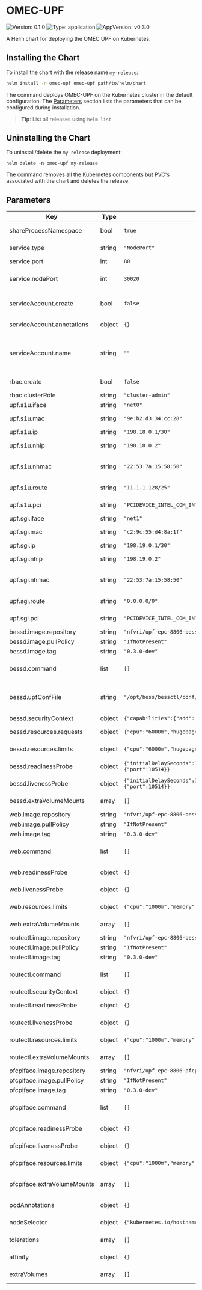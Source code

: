 # OMEC-UPF

![Version: 0.1.0](https://img.shields.io/badge/Version-0.1.0-informational?style=flat-square) ![Type: application](https://img.shields.io/badge/Type-application-informational?style=flat-square) ![AppVersion: v0.3.0](https://img.shields.io/badge/AppVersion-v0.3.0-informational?style=flat-square)

A Helm chart for deploying the OMEC UPF on Kubernetes.

## Installing the Chart

To install the chart with the release name `my-release`:

```bash
helm install -n omec-upf omec-upf path/to/helm/chart
```

The command deploys OMEC-UPF on the Kubernetes cluster in the default configuration.
The [Parameters](#parameters) section lists the parameters that can be configured during installation.

> **Tip**: List all releases using `helm list`

## Uninstalling the Chart

To uninstall/delete the `my-release` deployment:

```console
helm delete -n omec-upf my-release
```

The command removes all the Kubernetes components but PVC's associated with the chart and deletes the release.

## Parameters

| Key | Type | Default | Description |
|-----|------|---------|-------------|
| shareProcessNamespace | bool | `true` | Configure process namespace sharing for pod |
| service.type | string | `"NodePort"` | Specifies the type of service to deploy |
| service.port | int | `80` | Specifies the port of service |
| service.nodePort | int | `30020` | Specifies the nodePort of service if the service type is NodePort |
| serviceAccount.create | bool | `false` | Specifies whether a ServiceAccount should be created  |
| serviceAccount.annotations | object | `{}` | Additional custom annotations for the ServiceAccount  |
| serviceAccount.name | string | `""` | The name of the ServiceAccount to use. If not set and create is true, a name is generated using the fullname template  |
| rbac.create | bool | `false` | Specifies whether a cluster role binding should be created |
| rbac.clusterRole | string | `"cluster-admin"` | The cluster role name |
| upf.s1u.iface | string | `"net0"` | s1u gateway interface name |
| upf.s1u.mac | string | `"9e:b2:d3:34:cc:28"` | s1u MAC addresses of gateway interface |
| upf.s1u.ip | string | `"198.18.0.1/30"` | s1u ip address |
| upf.s1u.nhip | string | `"198.18.0.2"` | s1u static ip address of its neighbor of gateway interface |
| upf.s1u.nhmac | string | `"22:53:7a:15:58:50"` | s1u static MAC addresses of the neighbor of gateway interface |
| upf.s1u.route | string | `"11.1.1.128/25"` | s1u IPv4 route table entry in cidr format |
| upf.s1u.pci | string | `"PCIDEVICE_INTEL_COM_INTEL_SRIOV_DPDK_B2B_NET1"` | s1u pci environment variable name |
| upf.sgi.iface | string | `"net1"` | sgi gateway interface name |
| upf.sgi.mac | string | `"c2:9c:55:d4:8a:1f"` | sgi MAC addresses of gateway interface |
| upf.sgi.ip | string | `"198.19.0.1/30"` | sgi ip address |
| upf.sgi.nhip | string | `"198.19.0.2"` | sgi static ip address of its neighbor of gateway interface |
| upf.sgi.nhmac | string | `"22:53:7a:15:58:50"` | sgi static MAC addresses of the neighbor of gateway interface |
| upf.sgi.route | string | `"0.0.0.0/0"` | sgi IPv4 route table entry in cidr format |
| upf.sgi.pci | string | `"PCIDEVICE_INTEL_COM_INTEL_SRIOV_DPDK_B2B_NET1"` | s1u sgi environment variable name |
| bessd.image.repository | string | `"nfvri/upf-epc-8806-bess"` | bessd image repository |
| bessd.image.pullPolicy | string | `"IfNotPresent"` | bessd image pull policy |
| bessd.image.tag | string | `"0.3.0-dev"` | bessd image tag |
| bessd.command | list | `[]` | Override default container command (useful when using custom images or configmaps) |
| bessd.upfConfFile | string | `"/opt/bess/bessctl/conf/upf.json"` | Path of upf conf file. Populates the CONF_FILE env variable of bessd container. Default to /opt/bess/bessctl/conf/upf.json |
| bessd.securityContext | object | `{"capabilities":{"add":["NET_ADMIN","IPC_LOCK"]}}` | Security Context Configuration |
| bessd.resources.requests | object | `{"cpu":"6000m","hugepages-1Gi":"4Gi","memory":"2Gi"}` | The resources requests for the bessd container |
| bessd.resources.limits | object | `{"cpu":"6000m","hugepages-1Gi":"4Gi","memory":"2Gi"}` | The resources limits for the bessd container |
| bessd.readinessProbe | object | `{"initialDelaySeconds":30,"periodSeconds":20,"tcpSocket":{"port":10514}}` | OMEC UPF bessd container's readiness probe |
| bessd.livenessProbe | object | `{"initialDelaySeconds":30,"periodSeconds":20,"tcpSocket":{"port":10514}}` | OMEC UPF bessd container's liveness probe |
| bessd.extraVolumeMounts | array | `[]` | A list of volume mounts to be added to the bessd container |
| web.image.repository | string | `"nfvri/upf-epc-8806-bess"` | web image repository |
| web.image.pullPolicy | string | `"IfNotPresent"` | web image pull policy |
| web.image.tag | string | `"0.3.0-dev"` | web image tag |
| web.command | list | `[]` | Override default container command (useful when using custom images or configmaps) |
| web.readinessProbe | object | `{}` | OMEC UPF web container's readiness probe |
| web.livenessProbe | object | `{}` | OMEC UPF web container's liveness probe |
| web.resources.limits | object | `{"cpu":"1000m","memory":"512Mi"}` | The resources requests for the web container |
| web.extraVolumeMounts | array | `[]` | A list of volume mounts to be added to the web container |
| routectl.image.repository | string | `"nfvri/upf-epc-8806-bess"` | routectl image repository |
| routectl.image.pullPolicy | string | `"IfNotPresent"` | routectl image pull policy |
| routectl.image.tag | string | `"0.3.0-dev"` | routectl image tag |
| routectl.command | list | `[]` | Override default container command (useful when using custom images or configmaps) |
| routectl.securityContext | object | `{}` | Security Context Configuration |
| routectl.readinessProbe | object | `{}` | OMEC UPF routectl container's readiness probe |
| routectl.livenessProbe | object | `{}` | OMEC UPF routectl container's liveness probe |
| routectl.resources.limits | object | `{"cpu":"1000m","memory":"512Mi"}` | The resources requests for the routectl container   |
| routectl.extraVolumeMounts | array | `[]` | A list of volume mounts to be added to the routectl container |
| pfcpiface.image.repository | string | `"nfvri/upf-epc-8806-pfcpiface"` | pfcpiface image repository |
| pfcpiface.image.pullPolicy | string | `"IfNotPresent"` | pfcpiface image pull policy |
| pfcpiface.image.tag | string | `"0.3.0-dev"` | pfcpiface image tag |
| pfcpiface.command | list | `[]` | Override default container command (useful when using custom images or configmaps) |
| pfcpiface.readinessProbe | object | `{}` | OMEC UPF pfcpiface container's readiness probe |
| pfcpiface.livenessProbe | object | `{}` | OMEC UPF pfcpiface container's liveness probe |
| pfcpiface.resources.limits | object | `{"cpu":"1000m","memory":"512Mi"}` | The resources requests for the pfcpiface container   |
| pfcpiface.extraVolumeMounts | array | `[]` | A list of volume mounts to be added to the pfcpiface container |
| podAnnotations | object | `{}` | podAnnotations Map of annotations to add to the pods |
| nodeSelector | object | `{"kubernetes.io/hostname":"clx2"}` | Node labels for omec-upf pods assignment |
| tolerations | array | `[]` | Tolerations for omec-upf pods assignment |
| affinity | object | `{}` | Affinity for omec-upf pods assignment |
| extraVolumes | array | `[]` | A list of volumes to be added to the pod |
